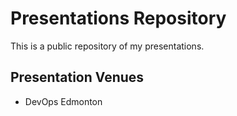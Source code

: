# Presentations Repository
This is a public repository of my presentations.

## Presentation Venues
* DevOps Edmonton